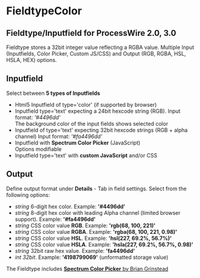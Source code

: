 FieldtypeColor
=====================

## Fieldtype/Inputfield for ProcessWire 2.0, 3.0

Fieldtype stores a 32bit integer value reflecting a RGBA value. Multiple Input (Inputfields, Color Picker, Custom JS/CSS) and Output (RGB, RGBA, HSL, HSLA, HEX) options.

## Inputfield  
Select between **5 types of Inputfields** 
 
+ Html5 Inputfield of type='color' (if supported by browser)   
+ Inputfield type='text' expecting a 24bit hexcode string (RGB). Input format: *'#4496dd'*  
The background color of the input fields shows selected color
+ Inputfield of type='text' expecting 32bit hexcode strings (RGB + alpha channel) Input format: *'#fa4496dd'*  
+ Inputfield with **Spectrum Color Picker** (JavaScript)  
Options modifiable
+ Inputfield type='text' with **custom JavaScript** and/or CSS


## Output

Define output format under **Details** - Tab in field settings. Select from the following options:

+ *string* 6-digit hex color. Example: **'#4496dd'**
+ *string* 8-digit hex color with leading Alpha channel (limited browser support).	 Example: **'#fa4496dd'**
+ *string* CSS color value **RGB**. Example: **'rgb(68, 100, 221)'**
+ *string* CSS color value **RGBA**. Example: **'rgba(68, 100, 221, 0.98)'**
+ *string* CSS color value **HSL**. Example: **'hsl(227, 69.2%, 56.7%)'**
+ *string* CSS color value **HSLA**. Example: **'hsla(227, 69.2%, 56.7%, 0.98)'**
+ *string* 32bit raw hex value. Example: **'fa4496dd'**
+ *int 32bit*. Example: **'4198799069'** (unformatted storage value)
		
		
The Fieldtype includes
[**Spectrum Color Picker** by Brian Grinstead](https://github.com/bgrins/spectrum)
